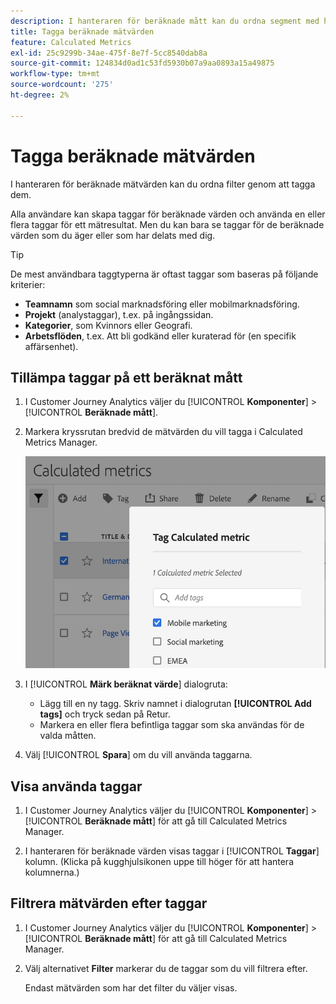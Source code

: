 ```yaml
---
description: I hanteraren för beräknade mått kan du ordna segment med hjälp av taggning.
title: Tagga beräknade mätvärden
feature: Calculated Metrics
exl-id: 25c9299b-34ae-475f-8e7f-5cc8540dab8a
source-git-commit: 124834d0ad1c53fd5930b07a9aa0893a15a49875
workflow-type: tm+mt
source-wordcount: '275'
ht-degree: 2%

---
```


# Tagga beräknade mätvärden

I hanteraren för beräknade mätvärden kan du ordna filter genom att tagga dem.

Alla användare kan skapa taggar för beräknade värden och använda en eller flera taggar för ett mätresultat. Men du kan bara se taggar för de beräknade värden som du äger eller som har delats med dig.

>[!TIP]
>
>De mest användbara taggtyperna är oftast taggar som baseras på följande kriterier:
>
>* **Teamnamn** som social marknadsföring eller mobilmarknadsföring.
>* **Projekt** (analystaggar), t.ex. på ingångssidan.
>* **Kategorier**, som Kvinnors eller Geografi.
>* **Arbetsflöden**, t.ex. Att bli godkänd eller kuraterad för (en specifik affärsenhet).

## Tillämpa taggar på ett beräknat mått

1. I Customer Journey Analytics väljer du [!UICONTROL **Komponenter**] > [!UICONTROL **Beräknade mått**].

1. Markera kryssrutan bredvid de mätvärden du vill tagga i Calculated Metrics Manager.

   ![](assets/cm_add_tags.png)

1. I [!UICONTROL **Märk beräknat värde**] dialogruta:

   * Lägg till en ny tagg. Skriv namnet i dialogrutan **[!UICONTROL Add tags]** och tryck sedan på Retur.
   * Markera en eller flera befintliga taggar som ska användas för de valda måtten.

1. Välj [!UICONTROL **Spara**] om du vill använda taggarna.

## Visa använda taggar

1. I Customer Journey Analytics väljer du [!UICONTROL **Komponenter**] > [!UICONTROL **Beräknade mått**] för att gå till Calculated Metrics Manager.

1. I hanteraren för beräknade värden visas taggar i [!UICONTROL **Taggar**] kolumn. (Klicka på kugghjulsikonen uppe till höger för att hantera kolumnerna.)

## Filtrera mätvärden efter taggar

1. I Customer Journey Analytics väljer du [!UICONTROL **Komponenter**] > [!UICONTROL **Beräknade mått**] för att gå till Calculated Metrics Manager.

1. Välj alternativet **Filter** markerar du de taggar som du vill filtrera efter.

   Endast mätvärden som har det filter du väljer visas.

